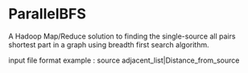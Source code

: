 # ParallelBFS
A Hadoop Map/Reduce solution to finding the single-source all pairs shortest part in a graph using breadth first search algorithm.

input file format example :
  source <tab> adjacent_list|Distance_from_source
